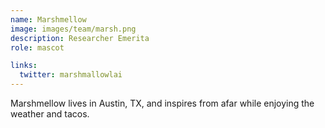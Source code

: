 ```yaml
---
name: Marshmellow
image: images/team/marsh.png
description: Researcher Emerita
role: mascot

links:
  twitter: marshmallowlai
---
```

Marshmellow lives in Austin, TX, and inspires from afar while enjoying the weather and tacos. 
